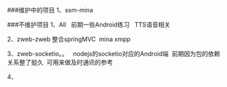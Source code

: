 ###维护中的项目
1、ssm-mina

###不维护项目
1、All   前期一些Android练习   TTS语音相关

2、zweb-zweb 整合springMVC  mina xmpp   

3、zweb-socketio。。   nodejs的socketio对应的Android端  前期因为包的依赖关系整了挺久  可用来做及时通讯的参考

4、




